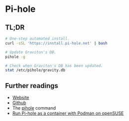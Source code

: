 # Pi-hole

## TL;DR

```sh
# One-step automated install.
curl -sSL 'https://install.pi-hole.net' | bash

# Update Graviton's DB.
pihole -g

# Check when Graviton's DB has been updated.
stat /etc/pihole/gravity.db
```

## Further readings

- [Website]
- [Github]
- The [pihole] command
- [Run Pi-hole as a container with Podman on openSUSE]

<!-- upstream -->
[github]: https://github.com/pi-hole/pi-hole
[website]: https://pi-hole.net/

<!-- internal references -->
[pihole]: pihole.md

<!-- external references -->
[run pi-hole as a container with podman on opensuse]: https://www.suse.com/c/pihole-podman-opensuse/
